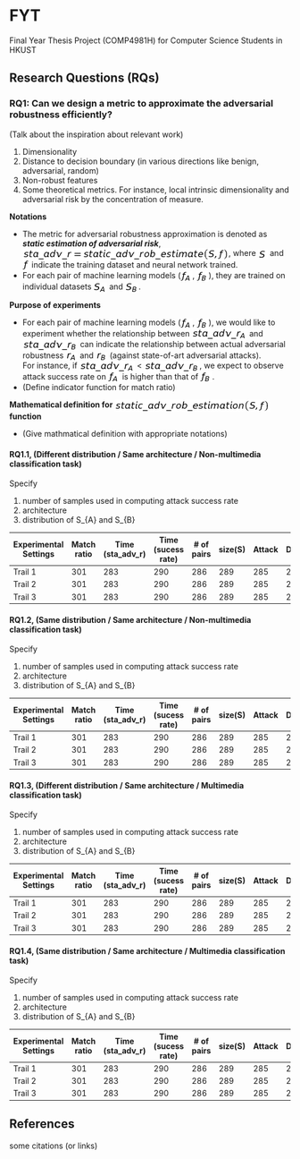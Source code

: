 # FYT
Final Year Thesis Project (COMP4981H) for Computer Science Students in HKUST


## Research Questions (RQs)

### RQ1: Can we design a metric to approximate the adversarial robustness efficiently?  

(Talk about the inspiration about relevant work) 
1. Dimensionality 
2. Distance to decision boundary (in various directions like benign, adversarial, random)
3. Non-robust features 
4. Some theoretical metrics. For instance, local intrinsic dimensionality and adversarial risk by the concentration of measure.

**Notations** <br />

  - The metric for adversarial robustness approximation is denoted as ***static estimation of adversarial risk***, <img src="README_images/sta_adv_r_est_formula.png" align="center" border="0" alt="sta\_adv\_r = static\_adv\_rob\_estimation\big(S, f\big) " width="369" height="21" />, where <img src="README_images/S.png" align="center" border="0" alt="S" width="17" height="15" /> and <img src="README_images/f.png" align="center" border="0" alt="f" width="12" height="19" /> indicate the training dataset and neural network trained. 
  - For each pair of machine learning models (<img src="README_images/f_A.png" align="center" border="0" alt=" f_{A}" width="21" height="19" />, <img src="README_images/f_B.png" align="center" border="0" alt=" f_{B}" width="21" height="19" />), they are trained on individual datasets <img src="README_images/S_A.png" align="center" border="0" alt="S_{A}" width="24" height="18" /> and <img src="README_images/S_B.png" align="center" border="0" alt="S_{B}" width="24" height="18" />.
  
**Purpose of experiments** <br />

  - For each pair of machine learning models (<img src="README_images/f_A.png" align="center" border="0" alt=" f_{A}" width="21" height="19" />, <img src="README_images/f_B.png" align="center" border="0" alt=" f_{B}" width="21" height="19" />), we would like to experiment whether the relationship between <img src="README_images/sta_adv_r_A.png" align="center" border="0" alt="sta\_adv\_r_{A}" width="99" height="19" /> and <img src="README_images/sta_adv_r_B.png" align="center" border="0" alt="sta\_adv\_r_{B}" width="99" height="19" /> can indicate the relationship between actual adversarial robustness <img src="README_images/r_A.png" align="center" border="0" alt="r_{A}" width="21" height="15" /> and <img src="README_images/r_B.png" align="center" border="0" alt="r_{B}" width="21" height="15" /> (against state-of-art adversarial attacks). <br/> For instance, if <img src="README_images/sta_adv_r_A.png" align="center" border="0" alt="sta\_adv\_r_{A}" width="99" height="19" /> < <img src="README_images/sta_adv_r_B.png" align="center" border="0" alt="sta\_adv\_r_{B}" width="99" height="19" />, we expect to observe attack success rate on <img src="README_images/f_A.png" align="center" border="0" alt=" f_{A}" width="21" height="19" /> is higher than that of <img src="README_images/f_B.png" align="center" border="0" alt=" f_{B}" width="21" height="19" />.
  - (Define indicator function for match ratio)
  
**Mathematical definition for** <img src="README_images/sta_adv_r_est_func.png" align="center" border="0" alt="static\_adv\_rob\_estimation\big(S, f\big)" width="278" height="21" /> **function** <br />

  - (Give mathmatical definition with appropriate notations) 


#### RQ1.1, (Different distribution / Same architecture / Non-multimedia classification task)

Specify 
1. number of samples used in computing attack success rate
2. architecture
3. distribution of S_{A} and S_{B} 

Experimental Settings | Match ratio | Time (sta_adv_r) | Time (sucess rate) | # of pairs | size(S) | Attack | Defense | eps
--- | --- | --- | --- |--- |--- |--- |--- |--- 
Trail 1 | 301 | 283 | 290 | 286 | 289 | 285 | 287 | 287 
Trail 2 | 301 | 283 | 290 | 286 | 289 | 285 | 287 | 287 
Trail 3 | 301 | 283 | 290 | 286 | 289 | 285 | 287 | 287 

#### RQ1.2, (Same distribution / Same architecture / Non-multimedia classification task)

Specify 
1. number of samples used in computing attack success rate
2. architecture
3. distribution of S_{A} and S_{B} 

Experimental Settings | Match ratio | Time (sta_adv_r) | Time (sucess rate) | # of pairs | size(S) | Attack | Defense | eps
--- | --- | --- | --- |--- |--- |--- |--- |--- 
Trail 1 | 301 | 283 | 290 | 286 | 289 | 285 | 287 | 287 
Trail 2 | 301 | 283 | 290 | 286 | 289 | 285 | 287 | 287 
Trail 3 | 301 | 283 | 290 | 286 | 289 | 285 | 287 | 287 

#### RQ1.3, (Different distribution / Same architecture / Multimedia classification task)

Specify 
1. number of samples used in computing attack success rate
2. architecture
3. distribution of S_{A} and S_{B} 

Experimental Settings | Match ratio | Time (sta_adv_r) | Time (sucess rate) | # of pairs | size(S) | Attack | Defense | eps
--- | --- | --- | --- |--- |--- |--- |--- |--- 
Trail 1 | 301 | 283 | 290 | 286 | 289 | 285 | 287 | 287 
Trail 2 | 301 | 283 | 290 | 286 | 289 | 285 | 287 | 287 
Trail 3 | 301 | 283 | 290 | 286 | 289 | 285 | 287 | 287 

#### RQ1.4, (Same distribution / Same architecture / Multimedia classification task)

Specify 
1. number of samples used in computing attack success rate
2. architecture
3. distribution of S_{A} and S_{B} 

Experimental Settings | Match ratio | Time (sta_adv_r) | Time (sucess rate) | # of pairs | size(S) | Attack | Defense | eps
--- | --- | --- | --- |--- |--- |--- |--- |--- 
Trail 1 | 301 | 283 | 290 | 286 | 289 | 285 | 287 | 287 
Trail 2 | 301 | 283 | 290 | 286 | 289 | 285 | 287 | 287 
Trail 3 | 301 | 283 | 290 | 286 | 289 | 285 | 287 | 287 

## References 

some citations (or links)

